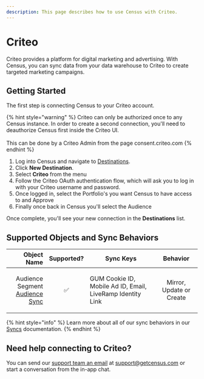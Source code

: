 ```yaml
---
description: This page describes how to use Census with Criteo.
---
```


# Criteo

Criteo provides a platform for digital marketing and advertising. With Census, you can sync data from your data warehouse to Criteo to create targeted marketing campaigns.

## Getting Started

The first step is connecting Census to your Criteo account.

{% hint style="warning" %}
Criteo can only be authorized once to any Census instance. In order to create a second connection, you'll need to deauthorize Census first inside the Criteo UI.\
\
This can be done by a Criteo Admin from the page consent.criteo.com
{% endhint %}

1. Log into Census and navigate to [Destinations](https://app.getcensus.com/destinations).
2. Click **New Destination**.
3. Select **Criteo** from the menu
4. Follow the Criteo OAuth authentication flow, which will ask you to log in with your Criteo username and password.
5. Once logged in, select the Portfolio's you want Census to have access to and Approve
6. Finally once back in Census you'll select the Audience

Once complete, you'll see your new connection in the **Destinations** list.

## Supported Objects and Sync Behaviors

|  **Object Name** | **Supported?** | **Sync Keys**                                              |              **Behavior**             |
| ---------------: | :------------: | ---------------------------------------------------------- | :-----------------------------------: |
| <p>Audience Segment<br><a href="https://docs.getcensus.com/basics/core-concept/audience-syncs">Audience Sync</a></p> |        ✅       | GUM Cookie ID, Mobile Ad ID, Email, LiveRamp Identity Link | Mirror, Update or Create |


{% hint style="info" %}
Learn more about all of our sync behaviors in our [Syncs](../basics/core-concept/#sync-behaviors) documentation.
{% endhint %}

## Need help connecting to Criteo?

You can send our [support team an email](mailto:support@getcensus.com) at support@getcensus.com or start a conversation from the in-app chat.

